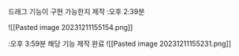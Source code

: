 드래그 기능이 구현 가능한지 제작 
:오후 2:39분

![[Pasted image 20231211155154.png]]

:오후 3:59분
해당 기능 제작 완료
![[Pasted image 20231211155231.png]]